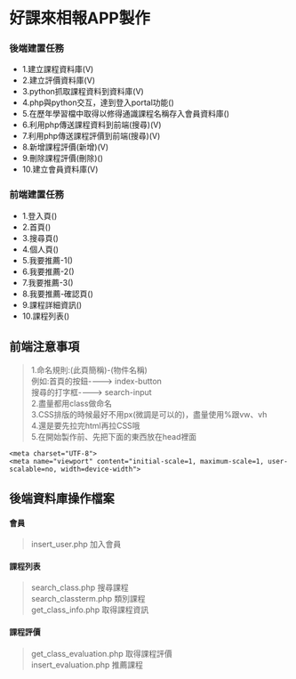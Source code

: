 # 好課來相報APP製作
### 後端建置任務
<ul>
<li>1.建立課程資料庫(V)</li>
<li>2.建立評價資料庫(V)</li>
<li>3.python抓取課程資料到資料庫(V)</li>
<li>4.php與python交互，達到登入portal功能()</li>
<li>5.在歷年學習檔中取得以修得通識課程名稱存入會員資料庫()</li>
<li>6.利用php傳送課程資料到前端(搜尋)(V)</li>
<li>7.利用php傳送課程評價到前端(搜尋)(V)</li>
<li>8.新增課程評價(新增)(V)</li>
<li>9.刪除課程評價(刪除)()</li>
<li>10.建立會員資料庫(V)</li>
</ul>

### 前端建置任務
<ul>
<li>1.登入頁()</li>
<li>2.首頁()</li>
<li>3.搜尋頁()</li>
<li>4.個人頁()</li>
<li>5.我要推薦-1()</li>
<li>6.我要推薦-2()</li>
<li>7.我要推薦-3()</li>
<li>8.我要推薦-確認頁()</li>
<li>9.課程詳細資訊()</li>
<li>10.課程列表()</li>
</ul>

## 前端注意事項
>1.命名規則:(此頁簡稱)-(物件名稱)<br/>
  例如:首頁的按鈕---->  index-button<br/>
       搜尋的打字框---->  search-input<br/>
>2.盡量都用class做命名<br/>
>3.CSS排版的時候最好不用px(微調是可以的)，盡量使用%跟vw、vh<br/>
>4.還是要先拉完html再拉CSS哦<br/>
>5.在開始製作前、先把下面的東西放在head裡面<br/>

    <meta charset="UTF-8">
    <meta name="viewport" content="initial-scale=1, maximum-scale=1, user-scalable=no, width=device-width">
 
 ## 後端資料庫操作檔案
 #### 會員
 >insert_user.php   加入會員<br/>
 #### 課程列表
 >search_class.php  搜尋課程<br/>
 >search_classterm.php 類別課程<br/>
 >get_class_info.php 取得課程資訊<br/>
 #### 課程評價
 >get_class_evaluation.php 取得課程評價<br/>
 >insert_evaluation.php 推薦課程<br/>
